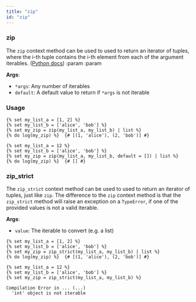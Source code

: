 ```yaml
---
title: "zip"
id: "zip"
---
```


### zip

The `zip` context method can be used to used to return an iterator of tuples, where the i-th tuple contains the i-th element from each of the argument iterables. ([Python docs](https://docs.python.org/3/library/functions.html#zip))
        :param 
        :param 
        
__Args__:
- `*args`: Any number of iterables
- `default`: A default value to return if `*args` is not iterable

### Usage

```
{% set my_list_a = [1, 2] %}
{% set my_list_b = ['alice', 'bob'] %}
{% set my_zip = zip(my_list_a, my_list_b) | list %}
{% do log(my_zip) %}  {# [(1, 'alice'), (2, 'bob')] #}
```

```
{% set my_list_a = 12 %}
{% set my_list_b = ['alice', 'bob'] %}
{% set my_zip = zip(my_list_a, my_list_b, default = []) | list %}
{% do log(my_zip) %}  {# [] #}
```

### zip_strict

The `zip_strict` context method can be used to used to return an iterator of tuples, just like `zip`. The difference to the `zip` context method is that the `zip_strict` method will raise an exception on a `TypeError`, if one of the provided values is not a valid iterable.

__Args__:
- `value`: The iterable to convert (e.g. a list)

```
{% set my_list_a = [1, 2] %}
{% set my_list_b = ['alice', 'bob'] %}
{% set my_zip = zip_strict(my_list_a, my_list_b) | list %}
{% do log(my_zip) %}  {# [(1, 'alice'), (2, 'bob')] #}
```

```
{% set my_list_a = 12 %}
{% set my_list_b = ['alice', 'bob'] %}
{% set my_zip = zip_strict(my_list_a, my_list_b) %}

Compilation Error in ... (...)
  'int' object is not iterable
```
